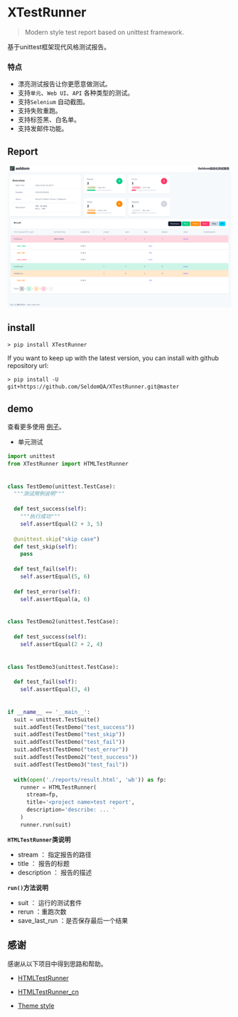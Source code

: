 # XTestRunner

> Modern style test report based on unittest framework.

基于unittest框架现代风格测试报告。

### 特点

* 漂亮测试报告让你更愿意做测试。
* 支持`单元`、`Web UI`、`API` 各种类型的测试。
* 支持`Selenium` 自动截图。
* 支持失败重跑。
* 支持标签黑、白名单。
* 支持发邮件功能。


## Report

![](./img/test_report.png)


## install

```shell
> pip install XTestRunner
```

If you want to keep up with the latest version, you can install with github repository url:

```shell
> pip install -U git+https://github.com/SeldomQA/XTestRunner.git@master
```

## demo

查看更多使用 [例子](./test)。

* 单元测试 

```python
import unittest
from XTestRunner import HTMLTestRunner


class TestDemo(unittest.TestCase):
  """测试用例说明"""

  def test_success(self):
    """执行成功"""
    self.assertEqual(2 + 3, 5)

  @unittest.skip("skip case")
  def test_skip(self):
    pass

  def test_fail(self):
    self.assertEqual(5, 6)

  def test_error(self):
    self.assertEqual(a, 6)


class TestDemo2(unittest.TestCase):

  def test_success(self):
    self.assertEqual(2 + 2, 4)


class TestDemo3(unittest.TestCase):

  def test_fail(self):
    self.assertEqual(3, 4)


if __name__ == '__main__':
  suit = unittest.TestSuite()
  suit.addTest(TestDemo("test_success"))
  suit.addTest(TestDemo("test_skip"))
  suit.addTest(TestDemo("test_fail"))
  suit.addTest(TestDemo("test_error"))
  suit.addTest(TestDemo2("test_success"))
  suit.addTest(TestDemo3("test_fail"))

  with(open('./reports/result.html', 'wb')) as fp:
    runner = HTMLTestRunner(
      stream=fp,
      title='<project name>test report',
      description='describe: ... '
    )
    runner.run(suit)
```

__`HTMLTestRunner`类说明__

* stream ： 指定报告的路径
* title ： 报告的标题
* description ： 报告的描述

__`run()`方法说明__
* suit ： 运行的测试套件
* rerun ：重跑次数
* save_last_run ：是否保存最后一个结果

## 感谢

感谢从以下项目中得到思路和帮助。

* [HTMLTestRunner](http://tungwaiyip.info/software/HTMLTestRunner.html)

* [HTMLTestRunner_cn](https://github.com/GoverSky/HTMLTestRunner_cn)

* [Theme style](https://clever-dashboard.webpixels.work/pages/tasks/list-view.html)
